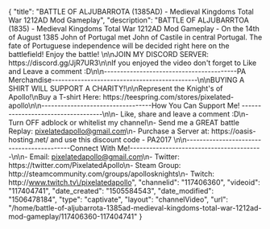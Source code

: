 {
    "title": "BATTLE OF ALJUBARROTA (1385AD) - Medieval Kingdoms Total War 1212AD Mod Gameplay",
    "description": "BATTLE OF ALJUBARRTOA (1835) - Medieval Kingdoms Total War 1212AD Mod Gameplay - On the 14th of August 1385 John of Portugal met John of Castile in central Portugal. The fate of Portuguese independence will be decided right here on the battlefield! Enjoy the battle! \n\nJOIN MY DISCORD SERVER: https:\/\/discord.gg\/JjR7UR3\n\nIf you enjoyed the video don't forget to Like and Leave a comment :D\n\n-----------------------------------------PA Merchandise---------------------------------------------\n\nBUYING A SHIRT WILL SUPPORT A CHARITY!\n\nRepresent the Knight's of Apollo!\nBuy a T-shirt Here: https:\/\/teespring.com\/stores\/pixelated-apollo\n\n----------------------------------How You Can Support Me! -----------------------------------\n\n- Like, share and leave a comment :D\n- Turn OFF adblock or whitelist my channel\n- Send me a GREAT battle Replay: pixelatedapollo@gmail.com\n- Purchase a Server at: https:\/\/oasis-hosting.net\/ and use this discount code - PA2017 \n\n------------------------------------------Connect With Me!-----------------------------------------\n\n- Email: pixelatedapollo@gmail.com\n- Twitter: https:\/\/twitter.com\/PixelatedApollo\n- Steam Group:  http:\/\/steamcommunity.com\/groups\/apollosknights\n- Twitch: http:\/\/www.twitch.tv\/pixelatedapollo",
    "channelid": "117406360",
    "videoid": "117404741",
    "date_created": "1505584543",
    "date_modified": "1506478184",
    "type": "captivate",
    "layout": "channelVideo",
    "url": "\/home\/battle-of-aljubarrota-1385ad-medieval-kingdoms-total-war-1212ad-mod-gameplay\/117406360-117404741"
}